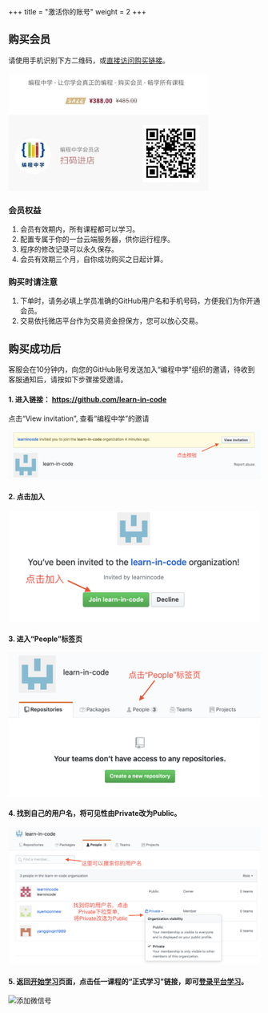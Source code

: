 +++
title = "激活你的账号"
weight = 2
+++

## 购买会员

请使用手机识别下方二维码，或[直接访问购买链接](https://weidian.com/item.html?itemID=3019649856)。

<img src="微店二维码.jpeg" alt="微店二维码" style="width: 400px;"/>

### 会员权益
1. 会员有效期内，所有课程都可以学习。
2. 配置专属于你的一台云端服务器，供你运行程序。
3. 程序的修改记录可以永久保存。
4. 会员有效期三个月，自你成功购买之日起计算。

### 购买时请注意
1. 下单时，请务必填上学员准确的GitHub用户名和手机号码，方便我们为你开通会员。
2. 交易依托微店平台作为交易资金担保方，您可以放心交易。

## 购买成功后

客服会在10分钟内，向您的GitHub账号发送加入“编程中学”组织的邀请，待收到客服通知后，请按如下步骤接受邀请。

#### 1. 进入链接： https://github.com/learn-in-code

点击“View invitation”, 查看“编程中学”的邀请

<img src="view-invitation.png" alt="view invitation" style="width: 600px;"/>

#### 2. 点击加入

<img src="join.png" alt="join" style="width: 600px;"/>

#### 3. 进入“People”标签页

<img src="people-page.png" alt="people page" style="width: 600px;"/>

#### 4. 找到自己的用户名，将可见性由Private改为Public。

<img src="public-access.png" alt="public" style="width: 700px;"/>

#### 5. 返回[开始学习](/docs/courses/)页面，点击任一课程的“正式学习”链接，即可[登录平台学习](/docs/apply-account/back-login/)。

![添加微信号](/images/编程中学-banner_自定义px_2019.10.11.png)
